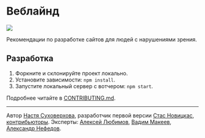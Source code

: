 # Веблайнд
[![](https://github.com/web-standards-ru/weblind.ru/workflows/Deploy/badge.svg)](https://github.com/web-standards-ru/weblind.ru/actions?query=workflow%3ADeploy)

Рекомендации по разработке сайтов для людей с нарушениями зрения.

## Разработка

1. Форкните и склонируйте проект локально.
2. Установите зависимости: `npm install`.
3. Запустите локальный сервер с вотчером: `npm start`.

Подробнее читайте в [CONTRIBUTING.md](CONTRIBUTING.md).

---

Автор [Настя Суховерхова](http://nastya.pro/), разработчик первой версии [Стас Новицкас](https://vk.com/novitskas), [контрибьюторы](https://github.com/web-standards-ru/weblind.ru/graphs/contributors).
Эксперты: [Алексей Любимов](http://lyubimov.su/), [Вадим Макеев](https://twitter.com/pepelsbey), [Александр Нефедов](https://vk.com/id3157005).
